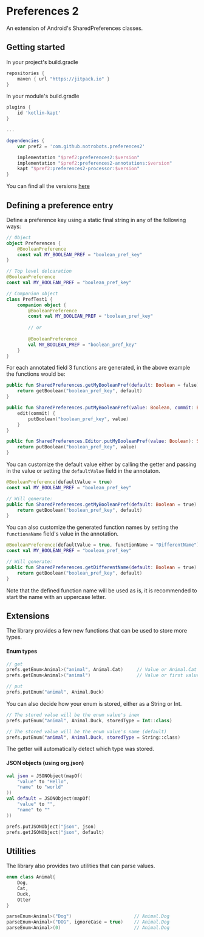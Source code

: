 # Preferences 2

An extension of Android's SharedPreferences classes.

## Getting started

In your project's build.gradle

```gradle
repositories {
	maven { url "https://jitpack.io" }
}
```

In your module's build.gradle

```gradle
plugins {
    id 'kotlin-kapt'
}

...

dependencies {
    var pref2 = 'com.github.notrobots.preferences2'

    implementation "$pref2:preferences2:$version"
    implementation "$pref2:preferences2-annotations:$version"
    kapt "$pref2:preferences2-processor:$version"
}
```

You can find all the versions [here](https://github.com/notrobots/preferences2/tags) 

## Defining a preference entry

Define a preference key using a static final string in any of the following ways:

```kotlin
// Object
object Preferences {
    @BooleanPreference
    const val MY_BOOLEAN_PREF = "boolean_pref_key"
}

// Top level delcaration
@BooleanPreference
const val MY_BOOLEAN_PREF = "boolean_pref_key"

// Companion object
class PrefTest1 {
    companion object {
        @BooleanPreference
        const val MY_BOOLEAN_PREF = "boolean_pref_key"
        
        // or
        
        @BooleanPreference
        val MY_BOOLEAN_PREF = "boolean_pref_key"
    }
}
```

For each annotated field 3 functions are generated, in the above example the functions would be:

```kotlin
public fun SharedPreferences.getMyBooleanPref(default: Boolean = false): Boolean {
    return getBoolean("boolean_pref_key", default)
}

public fun SharedPreferences.putMyBooleanPref(value: Boolean, commit: Boolean = false) {
    edit(commit) { 
        putBoolean("boolean_pref_key", value) 
    }
}

public fun SharedPreferences.Editor.putMyBooleanPref(value: Boolean): SharedPreferences.Editor {
    return putBoolean("boolean_pref_key", value)
}
```

You can customize the default value either by calling the getter and passing in the value or setting the `defaultValue` field in the annotaton.

```kotlin
@BooleanPreference(defaultValue = true)
const val MY_BOOLEAN_PREF = "boolean_pref_key"

// Will generate:
public fun SharedPreferences.getMyBooleanPref(default: Boolean = true): Boolean {
    return getBoolean("boolean_pref_key", default)
}
```

You can also customize the generated function names by setting the `functionaName` field's value in the annotation.

```kotlin
@BooleanPreference(defaultValue = true, functionName = "DifferentName")
const val MY_BOOLEAN_PREF = "boolean_pref_key"

// Will generate:
public fun SharedPreferences.getDifferentName(default: Boolean = true): Boolean {
    return getBoolean("boolean_pref_key", default)
}
```

Note that the defined function name will be used as is, it is recommended to start the name with an uppercase letter.

## Extensions

The library provides a few new functions that can be used to store more types.

#### Enum types

```kotlin
// get
prefs.getEnum<Animal>("animal", Animal.Cat)     // Value or Animal.Cat if not defined
prefs.getEnum<Animal>("animal")                 // Value or first value if not defined

// put
prefs.putEnum("animal", Animal.Duck)
```

You can also decide how your enum is stored, either as a String or Int.

```kotlin
// The stored value will be the enum value's inex
prefs.putEnum("animal", Animal.Duck, storedType = Int::class)

// The stored value will be the enum value's name (default)
prefs.putEnum("animal", Animal.Duck, storedType = String::class)
```

The getter will automatically detect which type was stored.

#### JSON objects (using org.json)

```kotlin
val json = JSONObject(mapOf(
    "value" to "Hello",
    "name" to "world"
))
val default = JSONObject(mapOf(
    "value" to "",
    "name" to ""
))

prefs.putJSONObject("json", json)
prefs.getJSONObject("json", default)
```

## Utilities

The library also provides two utilities that can parse values.

```kotlin
enum class Animal{
    Dog,
    Cat,
    Duck,
    Otter
}

parseEnum<Animal>("Dog")                       // Animal.Dog
parseEnum<Animal>("DOG", ignoreCase = true)    // Animal.Dog
parseEnum<Animal>(0)                           // Animal.Dog
```
